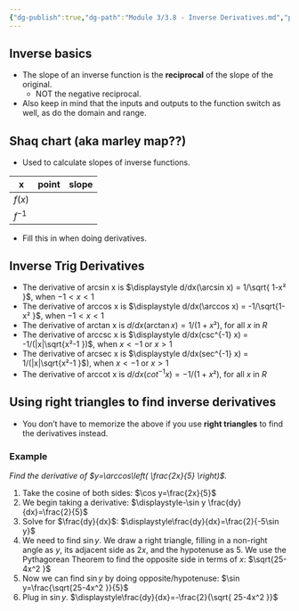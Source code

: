 ```yaml
---
{"dg-publish":true,"dg-path":"Module 3/3.8 - Inverse Derivatives.md","permalink":"/module-3/3-8-inverse-derivatives/","created":"","updated":""}
---
```


## Inverse basics
- The slope of an inverse function is the **reciprocal** of the slope of the original.
	- NOT the negative reciprocal.
- Also keep in mind that the inputs and outputs to the function switch as well, as do the domain and range.
## Shaq chart (aka marley map??)
- Used to calculate slopes of inverse functions.

| x      | point | slope |
| ------ | ----- | ----- |
| $f(x)$ |       |       |
| $f^{-1}$       |       |       |
- Fill this in when doing derivatives.
## Inverse Trig Derivatives
- The derivative of arcsin x is $\displaystyle d/dx(\arcsin x) = 1/\sqrt{ 1-x² }$, when $-1 < x < 1$
- The derivative of arccos x is $\displaystyle d/dx(\arccos x) = -1/\sqrt{1-x²  }$, when $-1 < x < 1$
- The derivative of arctan x is $\displaystyle d/dx(\arctan x) = 1/(1+x²)$, for all $x$ in $R$
- The derivative of arccsc x is $\displaystyle d/dx(csc^{-1} x) = -1/(|x|\sqrt{x²-1  })$, when $x < -1$ or $x > 1$
- The derivative of arcsec x is $\displaystyle d/dx(sec^{-1} x) = 1/(|x|\sqrt{x²-1  }$), when $x < -1$ or $x > 1$
- The derivative of arccot x is $\displaystyle d/dx(cot^{-1} x) = -1/(1+x²)$, for all $x$ in $R$
## Using right triangles to find inverse derivatives
- You don’t have to memorize the above if you use **right triangles** to find the derivatives instead.
### Example
*Find the derivative of $y=\arccos\left( \frac{2x}{5} \right)$.*
1. Take the cosine of both sides: $\cos y=\frac{2x}{5}$
2. We begin taking a derivative: $\displaystyle-\sin y \frac{dy}{dx}=\frac{2}{5}$
3. Solve for $\frac{dy}{dx}$: $\displaystyle\frac{dy}{dx}=\frac{2}{-5\sin y}$
4. We need to find $\sin y$. We draw a right triangle, filling in a non-right angle as $y$, its adjacent side as $2x$, and the hypotenuse as $5$. We use the Pythagorean Theorem to find the opposite side in terms of $x$: $\sqrt{25-4x^2 }$
5. Now we can find $\sin y$ by doing opposite/hypotenuse: $\sin y=\frac{\sqrt{25-4x^2 }}{5}$
6. Plug in $\sin y$. $\displaystyle\frac{dy}{dx}=-\frac{2}{\sqrt{ 25-4x^2 }}$

